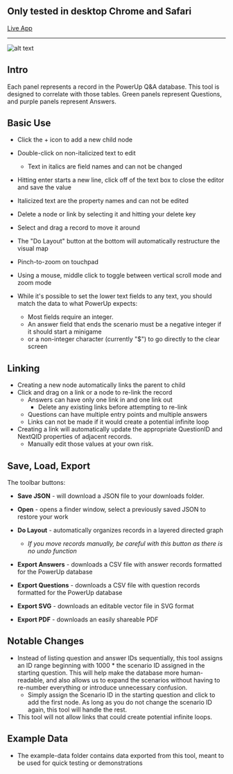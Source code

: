 ## Only tested in desktop Chrome and Safari

[Live App](https://rawgit.com/justKD/powerup-scenario-builder/dev/index.html)

***

![alt text](https://raw.githubusercontent.com/justKD/powerup-scenario-planner/dev/example.png)

## Intro

Each panel represents a record in the PowerUp Q&A database. This tool is 
designed to correlate with those tables. Green panels represent Questions,
and purple panels represent Answers.

## Basic Use

- Click the + icon to add a new child node
- Double-click on non-italicized text to edit
    - Text in italics are field names and can not be changed
- Hitting enter starts a new line, click off of the text box to close the editor and save the value
- Italicized text are the property names and can not be edited 
- Delete a node or link by selecting it and hitting your delete key
- Select and drag a record to move it around
- The "Do Layout" button at the bottom will automatically restructure the visual map
- Pinch-to-zoom on touchpad
- Using a mouse, middle click to toggle between vertical scroll mode and zoom mode

- While it's possible to set the lower text fields to any text, you should match the data to what PowerUp expects:
    - Most fields require an integer.
    - An answer field that ends the scenario must be a negative integer if it should start a minigame
    - or a non-integer character (currently "$") to go directly to the clear screen

## Linking

- Creating a new node automatically links the parent to child
- Click and drag on a link or a node to re-link the record
    - Answers can have only one link in and one link out
        - Delete any existing links before attempting to re-link
    - Questions can have multiple entry points and multiple answers
    - Links can not be made if it would create a potential infinite loop
- Creating a link will automatically update the appropriate QuestionID and NextQID properties of adjacent records.
    - Manually edit those values at your own risk.

## Save, Load, Export
The toolbar buttons:

- **Save JSON** - will download a JSON file to your downloads folder.
- **Open** - opens a finder window, select a previously saved JSON to restore your work

- **Do Layout** - automatically organizes records in a layered directed graph
    - *If you move records manually, be careful with this button as there is no undo function*

- **Export Answers** - downloads a CSV file with answer records formatted for the PowerUp database
- **Export Questions** - downloads a CSV file with question records formatted for the PowerUp database

- **Export SVG** - downloads an editable vector file in SVG format
- **Export PDF** - downloads an easily shareable PDF

## Notable Changes

- Instead of listing question and answer IDs sequentially, this tool assigns an ID range beginning with 1000 * the scenario ID assigned in the starting question. This will help make the database more human-readable, and also allows us to expand the scenarios without having to re-number everything or introduce unnecessary confusion.
    - Simply assign the Scenario ID in the starting question and click to add the first node. As long as you do not change the scenario ID again, this tool will handle the rest.
- This tool will not allow links that could create potential infinite loops.

## Example Data

- The example-data folder contains data exported from this tool, meant to be used for quick testing or demonstrations
